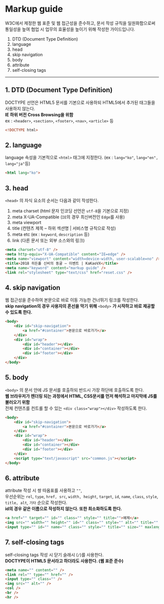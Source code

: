 # Markup guide
W3C에서 제정한 웹 표준 및 웹 접근성을 준수하고, 문서 작성 규칙을 일원화함으로써 통일성을 높여 협업 시 업무의 효율성을 높이기 위해 작성한 가이드입니다.

1. DTD (Document Type Definition)
2. language
3. head
4. skip navigation
5. body
6. attribute
7. self-closing tags
***

## 1. DTD (Document Type Definition)
DOCTYPE 선언은 HTML5 문서를 기본으로 사용하되 HTML5에서 추가된 태그들을 사용하지 않는다.  
__IE 하위 버전 Cross Browsing을 위함__  
ex : `<header>`, `<section>`, `<footer>`, `<nav>`, `<article>` 등
``` html
<!DOCTYPE html>
```

## 2. language
language 속성을 기본적으로 `<html>` 태그에 지정한다. (ex : `lang="ko"`, `lang="en", lang="ja"`등)
``` html
<html lang="ko">
```

## 3. head
`<head>` 의 자식 요소의 순서는 다음과 같이 작성한다.

1. meta charset (html 문자 인코딩 선언은 `utf-8`을 기본으로 지정)
2. meta X-UA-Compatible (`IE`의 경우 최신버전인 `Edge`를 사용)
3. meta viewport
4. title (컨텐츠 제목 &ndash; 하위 섹션명 | 서비스명 규칙으로 작성)
5. meta etc (ex : `keyword`, `description` 등)
6. link (다른 문서 또는 외부 소스와의 링크)
``` html
<meta charset="utf-8" />
<meta http-equiv="X-UA-Compatible" content="IE=edge" />
<meta name="viewport" content="width=device-width, user-scalable=no" />
<title>2018 히든홀 신비의 동굴 – 이벤트 | KaKaoVX</title>
<meta name="keyword" content="markup guide" />
<link rel="stylesheet" type="text/css" href="reset.css" />
```

## 4. skip navigation
웹 접근성을 준수하여 본문으로 바로 이동 가능한 건너뛰기 링크를 작성한다.  
__skip navigation의 경우 사용자의 혼선을 막기 위해__ `<body>` __가 시작하고 바로 제공할 수 있도록 한다.__
``` html
<body>
	<div id="skip-navigation">
		<a href="#container">본문으로 바로가기</a>
	</div>
	<div id="wrap">
		<div id="header"></div>
		<div id="container"></div>
		<div id="footer"></div>
	</div>
</body>
```

## 5. body
`<body>` 의 문서 안에 JS 문서를 호출하되 반드시 가장 하단에 호출하도록 한다.  
__웹 브라우저가 렌더링 되는 과정에서 HTML, CSS문서를 먼저 해석하고 마지막에 JS를 불러오기 위함__  
전체 컨텐츠를 컨트롤 할 수 있는 `<div class="wrap"></div>` 작성하도록 한다.
``` html
<body>
	<div id="skip-navigation">
		<a href="#container">본문으로 바로가기</a>
	</div>
	<div id="wrap">
		<div id="header"></div>
		<div id="container"></div>
		<div id="footer"></div>
	</div>
	<script type="text/javascript" src="common.js"></script>
</body>
```

## 6. attribute
attribute 작성 시 쌍 따옴표를 사용하고 `""`,  
우선순위는 `rel`, `type`, `href, src`, `width, height`, `target`, `id`, `name`, `class`, `style`, `title, alt`, `기타` 순으로 작성한다.  
__id의 경우 같은 이름으로 작성하지 않는다. 또한 최소화하도록 한다.__
``` html
<a href="" target="" id="" class="" style="" title="">예제</a>
<img src="" width="" height="" id="" class="" style="" alt="" title="" />
<input type="" id="" name="" class="" style="" title="" size="" maxlength="" />
```

## 7. self-closing tags
self-closing tags 작성 시 닫기 슬래시 (`/`)를 사용한다.  
__DOCTYPE이 HTML5 문서라고 하더라도 사용한다. (웹 표준 준수)__
``` html
<meta name="" content="" />
<link rel="" type="" href="" />
<input type="" class="" />
<img src="" alt="" />
<col />
<br />
<hr />
```


